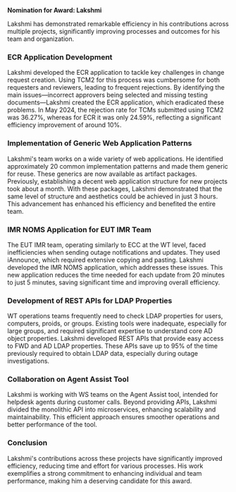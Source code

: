 **Nomination for Award: Lakshmi**

Lakshmi has demonstrated remarkable efficiency in his contributions across multiple projects, significantly improving processes and outcomes for his team and organization.

### ECR Application Development

Lakshmi developed the ECR application to tackle key challenges in change request creation. Using TCM2 for this process was cumbersome for both requesters and reviewers, leading to frequent rejections. By identifying the main issues—incorrect approvers being selected and missing testing documents—Lakshmi created the ECR application, which eradicated these problems. In May 2024, the rejection rate for TCMs submitted using TCM2 was 36.27%, whereas for ECR it was only 24.59%, reflecting a significant efficiency improvement of around 10%.

### Implementation of Generic Web Application Patterns

Lakshmi's team works on a wide variety of web applications. He identified approximately 20 common implementation patterns and made them generic for reuse. These generics are now available as artifact packages. Previously, establishing a decent web application structure for new projects took about a month. With these packages, Lakshmi demonstrated that the same level of structure and aesthetics could be achieved in just 3 hours. This advancement has enhanced his efficiency and benefited the entire team.

### IMR NOMS Application for EUT IMR Team

The EUT IMR team, operating similarly to ECC at the WT level, faced inefficiencies when sending outage notifications and updates. They used iAnnounce, which required extensive copying and pasting. Lakshmi developed the IMR NOMS application, which addresses these issues. This new application reduces the time needed for each update from 20 minutes to just 5 minutes, saving significant time and improving overall efficiency.

### Development of REST APIs for LDAP Properties

WT operations teams frequently need to check LDAP properties for users, computers, proids, or groups. Existing tools were inadequate, especially for large groups, and required significant expertise to understand core AD object properties. Lakshmi developed REST APIs that provide easy access to FWD and AD LDAP properties. These APIs save up to 95% of the time previously required to obtain LDAP data, especially during outage investigations.

### Collaboration on Agent Assist Tool

Lakshmi is working with WS teams on the Agent Assist tool, intended for helpdesk agents during customer calls. Beyond providing APIs, Lakshmi divided the monolithic API into microservices, enhancing scalability and maintainability. This efficient approach ensures smoother operations and better performance of the tool.

### Conclusion

Lakshmi's contributions across these projects have significantly improved efficiency, reducing time and effort for various processes. His work exemplifies a strong commitment to enhancing individual and team performance, making him a deserving candidate for this award.
